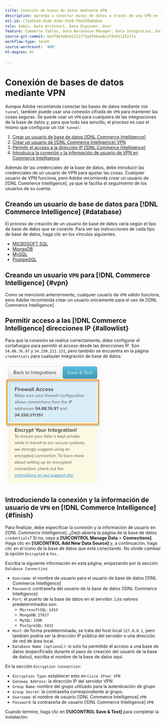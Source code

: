```yaml
---
title: Conexión de bases de datos mediante VPN
description: Aprenda a conectar bases de datos a través de una VPN en lugar de un túnel SSH.
exl-id: c7aa564d-42de-426e-92e9-f6e250a6abba
role: Admin, Data Architect, Data Engineer, User
feature: Commerce Tables, Data Warehouse Manager, Data Integration, Data Import/Export
source-git-commit: 6e2f9e4a9e91212771e6f6baa8c2f8101125217a
workflow-type: tm+mt
source-wordcount: '400'
ht-degree: 0%

---
```


# Conexión de bases de datos mediante VPN

Aunque Adobe recomienda conectar las bases de datos mediante `SSH tunnel`, también puede usar una conexión cifrada de `VPN` para mantener las cosas seguras. Se puede usar un `VPN` para cualquiera de las integraciones de la base de datos y, para que todo sea sencillo, el proceso es casi el mismo que configurar un `SSH tunnel`:

1. [Crear un usuario de base de datos  [!DNL Commerce Intelligence] ](#database)
1. [Crear un usuario de  [!DNL Commerce Intelligence] VPN](#vpn)
1. [Permitir el acceso a la dirección IP  [!DNL Commerce Intelligence] ](#allowlist)
1. [Introduzca la conexión y la información de usuario de VPN en Commerce Intelligence](#finish)

Además de las credenciales de la base de datos, debe introducir las credenciales de un usuario de VPN para ajustar las cosas. Cualquier usuario de VPN funciona, pero Adobe recomienda crear un usuario de [!DNL Commerce Intelligence], ya que le facilita el seguimiento de los usuarios de su cuenta.

## Creando un usuario de base de datos para [!DNL Commerce Intelligence] {#database}

El proceso de creación de un usuario de base de datos varía según el tipo de base de datos que se conecte. Para ver las instrucciones de cada tipo de base de datos, haga clic en los vínculos siguientes.

* [MICROSOFT SQL](../integrations/microsoft-sql-server.md)
* [MongoDB](../integrations/databases-via-a-vpn.md)
* [MySQL](../integrations/mysql-via-a-direct-connection.md)
* [PostgreSQL](../integrations/postgresql.md)

## Creando un usuario `VPN` para [!DNL Commerce Intelligence] {#vpn}

Como se mencionó anteriormente, cualquier usuario de `VPN` válido funciona, pero Adobe recomienda crear un usuario únicamente para el uso de [!DNL Commerce Intelligence].

## Permitir acceso a las [!DNL Commerce Intelligence] direcciones IP {#allowlist}

Para que la conexión se realice correctamente, debe configurar el cortafuegos para permitir el acceso desde las direcciones IP. Son `54.88.76.97` y `34.250.211.151`, pero también se encuentra en la página `credentials` para cualquier integración de base de datos:

![MBI_Allow_Access_IPs.png](../../../assets/MBI_allow_access_IPs.png)

## Introduciendo la conexión y la información de usuario de `VPN` en [!DNL Commerce Intelligence] {#finish}

Para finalizar, debe especificar la conexión y la información de usuario en [!DNL Commerce Intelligence]. ¿Dejó abierta la página de la base de datos `credentials`? Si no, vaya a **[!UICONTROL Manage Data** > **Connections]**. Haga clic en **[!UICONTROL Add New Data Source]** y, a continuación, haga clic en el icono de la base de datos que está conectando. No olvide cambiar la opción `Encrypted` a `Yes`.

Escriba la siguiente información en esta página, empezando por la sección `Database Connection`:

* `Username`: el nombre de usuario para el usuario de base de datos [!DNL Commerce Intelligence]
* `Password`: contraseña del usuario de la base de datos [!DNL Commerce Intelligence]
* `Port`: el puerto de la base de datos en el servidor. Los valores predeterminados son:
   * `MicrosoftSQL`: `1433`
   * `MongoDB`: `27017`
   * `MySQL`: `3306`
   * `PostgreSQL`: `5432`
* `Host`: de forma predeterminada, se trata del host local `127.0.0.1`, pero también podría ser la dirección IP pública del servidor o una dirección de red de área local.
* `Database Name (optional)`: si solo ha permitido el acceso a una base de datos (especificado durante el paso de creación del usuario de la base de datos), escriba el nombre de la base de datos aquí.

En la sección `Encryption Connection`:

* `Encryption Type`: establecer esto en `Cisco IPsec VPN`
* `Gateway Address`: la dirección IP del servidor VPN
* `Group Name`: nombre del grupo utilizado para la autenticación de grupo
* `Group Secret`: la contraseña correspondiente al grupo.
* `Username`: el nombre de usuario [!DNL Commerce Intelligence] `VPN`
* `Password`: la contraseña de usuario [!DNL Commerce Intelligence] `VPN`

Cuando termine, haga clic en **[!UICONTROL Save & Test]** para completar la instalación.
